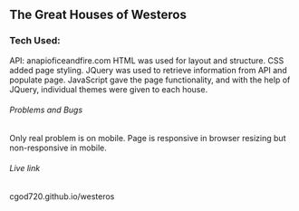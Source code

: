 ## The Great Houses of Westeros

### Tech Used:
API: anapioficeandfire.com
HTML was used for layout and structure.
CSS added page styling.
JQuery was used to retrieve information from API and populate page.
JavaScript gave the page functionality, and with the help of JQuery, individual themes were given to each house.

###### Problems and Bugs
Only real problem is on mobile. Page is responsive in browser resizing but non-responsive in mobile.

###### Live link
cgod720.github.io/westeros

